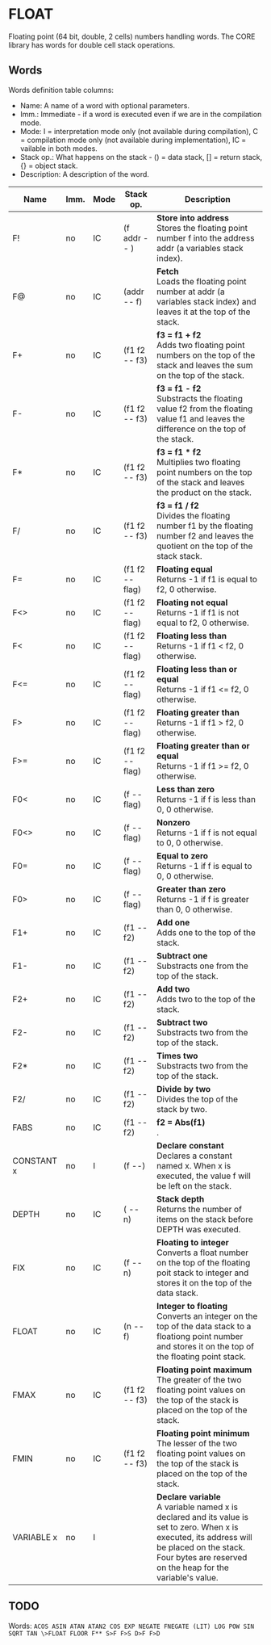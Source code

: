 ﻿# FLOAT

Floating point (64 bit, double, 2 cells) numbers handling words. The CORE library has words for double cell stack operations.

## Words

Words definition table columns:

- Name: A name of a word with optional parameters.
- Imm.: Immediate - if a word is executed even if we are in the compilation mode.
- Mode: I = interpretation mode only (not available during compilation), C = compilation mode only
  (not available during implementation), IC = vailable in both modes.
- Stack op.: What happens on the stack - () = data stack, [] = return stack, \{} = object stack.
- Description: A description of the word.

| Name  | Imm. | Mode | Stack op. | Description |
| ---   | ---  | ---  | ---       | --- |
| F!    | no   | IC   | (f addr -- ) | **Store into address**<br>Stores the floating point number f into the address addr (a variables stack index). |
| F@    | no   | IC   | (addr -- f) | **Fetch**<br>Loads the floating point number at addr (a variables stack index) and leaves it at the top of the stack. |
| F+    | no   | IC   | (f1 f2 -- f3) | **f3 = f1 + f2**<br>Adds two floating point numbers on the top of the stack and leaves the sum on the top of the stack. |
| F-    | no   | IC   | (f1 f2 -- f3) | **f3 = f1 - f2**<br>Substracts the floating value f2 from the floating value f1 and leaves the difference on the top of the stack. |
| F*    | no   | IC   | (f1 f2 -- f3) | **f3 = f1 * f2**<br>Multiplies two floating point numbers on the top of the stack and leaves the product on the stack. |
| F/    | no   | IC   | (f1 f2 -- f3) | **f3 = f1 / f2**<br>Divides the floating number f1 by the floating number f2 and leaves the quotient on the top of the stack stack. |
| F=    | no   | IC   | (f1 f2 -- flag) | **Floating equal**<br>Returns -1 if f1 is equal to f2, 0 otherwise. |
| F<>   | no   | IC   | (f1 f2 -- flag) | **Floating not equal**<br>Returns -1 if f1 is not equal to f2, 0 otherwise. |
| F<    | no   | IC   | (f1 f2 -- flag) | **Floating less than**<br>Returns -1 if f1 < f2, 0 otherwise. |
| F<=   | no   | IC   | (f1 f2 -- flag) | **Floating less than or equal**<br>Returns -1 if f1 <= f2, 0 otherwise. |
| F>    | no   | IC   | (f1 f2 -- flag) | **Floating greater than**<br>Returns -1 if f1 > f2, 0 otherwise. |
| F>=   | no   | IC   | (f1 f2 -- flag) | **Floating greater than or equal**<br>Returns -1 if f1 >= f2, 0 otherwise. |
| F0<   | no   | IC   | (f -- flag)  | **Less than zero**<br>Returns -1 if f is less than 0, 0 otherwise. |
| F0<>  | no   | IC   | (f -- flag)  | **Nonzero**<br>Returns -1 if f is not equal to 0, 0 otherwise. |
| F0=   | no   | IC   | (f -- flag)  | **Equal to zero**<br>Returns -1 if f is equal to 0, 0 otherwise. |
| F0>   | no   | IC   | (f -- flag)  | **Greater than zero**<br>Returns -1 if f is greater than 0, 0 otherwise. |
| F1+   | no   | IC   | (f1 -- f2) | **Add one**<br>Adds one to the top of the stack. |
| F1-   | no   | IC   | (f1 -- f2) | **Subtract one**<br>Substracts one from the top of the stack. |
| F2+   | no   | IC   | (f1 -- f2) | **Add two**<br>Adds two to the top of the stack. |
| F2-   | no   | IC   | (f1 -- f2) | **Subtract two**<br>Substracts two from the top of the stack. |
| F2*   | no   | IC   | (f1 -- f2) | **Times two**<br>Substracts two from the top of the stack. |
| F2/   | no   | IC   | (f1 -- f2) | **Divide by two**<br>Divides the top of the stack by two. |
| FABS  | no   | IC   | (f1 -- f2) | **f2 = Abs(f1)**<br>. |
| CONSTANT x | no   | I    | (f --)    | **Declare constant**<br>Declares a constant named x. When x is executed, the value f will be left on the stack. |
| DEPTH    | no   | IC   | ( -- n)   | **Stack depth**<br>Returns the number of items on the stack before DEPTH was executed. |
| FIX   | no   | IC   | (f -- n) | **Floating to integer**<br>Converts a float number on the top of the floating poit stack to integer and stores it on the top of the data stack. |
| FLOAT | no   | IC   | (n -- f) | **Integer to floating**<br>Converts an integer on the top of the data stack to a floationg point number and stores it on the top of the floating point stack. |
| FMAX  | no   | IC   | (f1 f2 -- f3) | **Floating point maximum**<br>The greater of the two floating point values on the top of the stack is placed on the top of the stack. |
| FMIN  | no   | IC   | (f1 f2 -- f3) | **Floating point minimum**<br>The lesser of the two floating point values on the top of the stack is placed on the top of the stack. |
| VARIABLE x | no   | I    |            | **Declare variable**<br>A variable named x is declared and its value is set to zero. When x is executed, its address will be placed on the stack. Four bytes are reserved on the heap for the variable's value. |

## TODO

Words: `ACOS ASIN ATAN ATAN2 COS EXP NEGATE FNEGATE (LIT) LOG POW SIN SQRT TAN \>FLOAT FLOOR F** S>F F>S D>F F>D`
